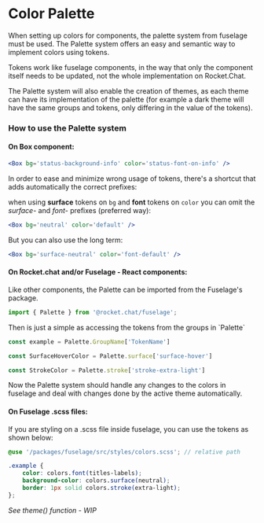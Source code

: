 # Color Palette

When setting up colors for components, the palette system from fuselage must be used. The Palette system offers an easy and semantic way to implement colors using tokens.&#x20;

Tokens work like fuselage components, in the way that only the component itself needs to be updated, not the whole implementation on Rocket.Chat.

The Palette system will also enable the creation of themes, as each theme can have its implementation of the palette (for example a dark theme will have the same groups and tokens, only differing in the value of the tokens).



### How to use the Palette system

#### On Box component:

```jsx
<Box bg='status-background-info' color='status-font-on-info' />
```

In order to ease and minimize wrong usage of tokens, there's a shortcut that adds automatically the correct prefixes:&#x20;

when using **surface** tokens on `bg` and **font** tokens on `color` you can omit the _surface-_ and _font-_ prefixes (preferred way):

```jsx
<Box bg='neutral' color='default' />
```

But you can also use the long term:

```jsx
<Box bg='surface-neutral' color='font-default' />
```



#### On Rocket.chat and/or Fuselage - React components:

Like other components, the Palette can be imported from the Fuselage's package.

```jsx
import { Palette } from '@rocket.chat/fuselage';
```

Then is just a simple as accessing the tokens from the groups in \`Palette\`

```jsx
const example = Palette.GroupName['TokenName']

const SurfaceHoverColor = Palette.surface['surface-hover']

const StrokeColor = Palette.stroke['stroke-extra-light']
```

Now the Palette system should handle any changes to the colors in fuselage and deal with changes done by the active theme automatically.



#### On Fuselage .scss files:

If you are styling on a .scss file inside fuselage, you can use the tokens as shown below:

```scss
@use '/packages/fuselage/src/styles/colors.scss'; // relative path

.example {
    color: colors.font(titles-labels);
    background-color: colors.surface(neutral);
    border: 1px solid colors.stroke(extra-light);
};
```



_See theme() function - WIP_
